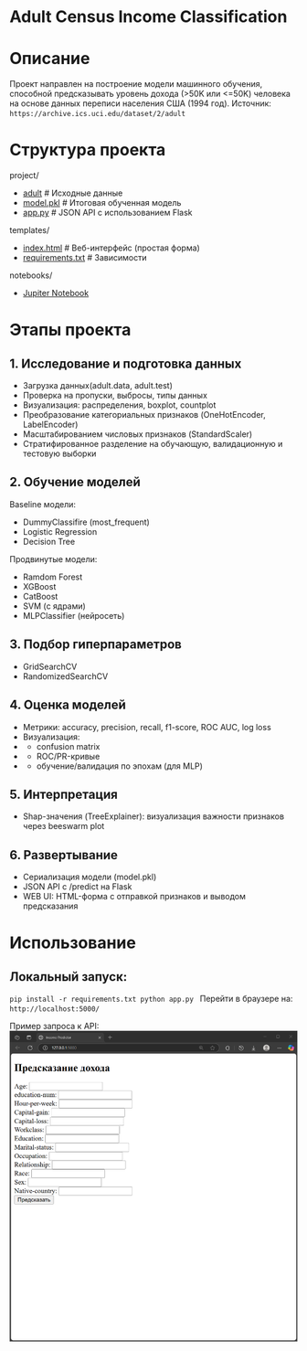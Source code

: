 # Adult Census Income Classification

# Описание
Проект направлен на построение модели машинного обучения, способной предсказывать уровень дохода (>50K или <=50K) человека на основе данных переписи населения США (1994 год).
Источник: `https://archive.ics.uci.edu/dataset/2/adult`

# Структура проекта
project/
- [adult](adult.zip) # Исходные данные
- [model.pkl](model.zip) # Итоговая обученная модель
- [app.py](app.py) # JSON API с использованием Flask

templates/
- [index.html](index.html) # Веб-интерфейс (простая форма)
- [requirements.txt](requirements.txt) # Зависимости

notebooks/
- [Jupiter Notebook](adult_census_income_classification.ipynb)

# Этапы проекта
## 1. Исследование и подготовка данных
- Загрузка данных(adult.data, adult.test)
- Проверка на пропуски, выбросы, типы данных
- Визуализация: распределения, boxplot, countplot
- Преобразование категориальных признаков (OneHotEncoder, LabelEncoder)
- Масштабированием числовых признаков (StandardScaler)
- Стратифированное разделение на обучающую, валидационную и тестовую выборки

## 2. Обучение моделей
Baseline модели:
- DummyClassifire (most_frequent)
- Logistic Regression
- Decision Tree

Продвинутые модели:
- Ramdom Forest
- XGBoost
- CatBoost
- SVM (с ядрами)
- MLPClassifier (нейросеть)

## 3. Подбор гиперпараметров
- GridSearchCV
- RandomizedSearchCV

## 4. Оценка моделей
- Метрики: accuracy, precision, recall, f1-score, ROC AUC, log loss
- Визуализация:
- - confusion matrix
- - ROC/PR-кривые
- - обучение/валидация по эпохам (для MLP)

## 5. Интерпретация
- Shap-значения (TreeExplainer): визуализация важности признаков через beeswarm plot

## 6. Развертывание
- Сериализация модели (model.pkl)
- JSON API с /predict на Flask
- WEB UI: HTML-форма с отправкой признаков и выводом предсказания

# Использование
## Локальный запуск:
`pip install -r requirements.txt
python app.py
`
Перейти в браузере на: `http://localhost:5000/`

Пример запроса к API:
![Запрос](app.png)
